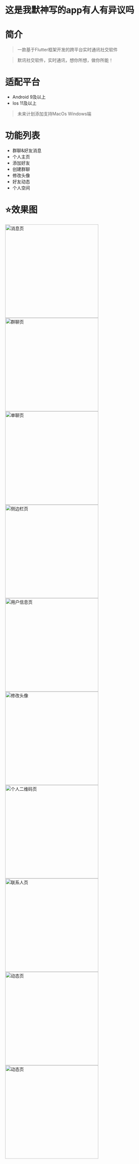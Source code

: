 # 这是我默神写的app有人有异议吗

# 简介

> 一款基于Flutter框架开发的跨平台实时通讯社交软件

> 默讯社交软件，实时通讯，想你所想，做你所能！

# 适配平台

- Android 9及以上
- Ios 11及以上

> 未来计划添加支持MacOs Windows端

# 功能列表

- 群聊&好友消息
- 个人主页
- 添加好友
- 创建群聊
- 修改头像
- 好友动态
- 个人空间

# ⭐️效果图

<img src = "https://s1.ax1x.com/2023/09/09/pPc9kc9.png" style="width: 300px;height:auto" alt="消息页"/>

<img src = "https://s1.ax1x.com/2023/09/09/pPc9fCF.png" style="width: 300px;height:auto" alt="群聊页"/>

<img src = "https://s1.ax1x.com/2023/09/09/pPc9R4U.png" style="width: 300px;height:auto" alt="单聊页"/>

<img src="https://s1.ax1x.com/2023/09/09/pPcpITf.png" alt="侧边栏页" style="width: 300px;height:auto" />

<img src="https://s1.ax1x.com/2023/09/09/pPcpqpQ.md.png" alt="用户信息页" style="width: 300px;height:auto" />

<img src="https://s1.ax1x.com/2023/09/09/pPcp50P.png" alt="修改头像" style="width: 300px;height:auto" />

<img src="https://s1.ax1x.com/2023/09/09/pPcp4mt.png" alt="个人二维码页" style="width: 300px;height:auto" />

<img src="https://s1.ax1x.com/2023/09/09/pPcpHfg.png" alt="联系人页" style="width: 300px;height:auto" />

<img src="https://s1.ax1x.com/2023/09/09/pPc96H0.png" alt="动态页" style="width: 300px;height:auto" />

<img src="https://s1.ax1x.com/2023/09/09/pPcpLlj.md.png" alt="动态页" style="width: 300px;height:auto"  />
